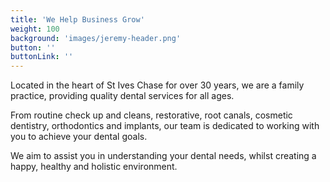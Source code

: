 ```yaml
---
title: 'We Help Business Grow'
weight: 100
background: 'images/jeremy-header.png'
button: ''
buttonLink: ''
---
```


Located in the heart of St Ives Chase for over 30 years, we are a family practice, providing quality dental services for all ages.

From routine check up and cleans, restorative, root canals, cosmetic dentistry, orthodontics and implants, our team is dedicated to working with you to achieve your dental goals.

We aim to assist you in understanding your dental needs, whilst creating a happy, healthy and holistic environment.
